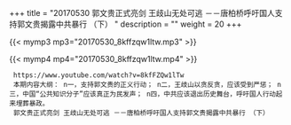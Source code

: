+++
title = "20170530  郭文贵正式亮剑 王歧山无处可逃 －－唐柏桥呼吁国人支持郭文贵揭露中共暴行 （下） "
description = ""
weight = 20
+++

{{< mymp3 mp3="20170530_8kffzqw1ltw.mp3" >}}

{{< mymp4 mp4="20170530_8kffzqw1ltw.mp4" >}}

     https://www.youtube.com/watch?v=8kfFZQw1lTw 
     本期内容大纲： n一，支持郭文贵的正义行动； n二，王歧山以贪反贪，应该受到严惩； n三，中国“公共知识分子”应该真正为民发声； n四，中共应该退出历史舞台，呼吁国人行动起来埋葬暴政。 
     郭文贵正式亮剑 王歧山无处可逃 －－唐柏桥呼吁国人支持郭文贵揭露中共暴行 （下） 

